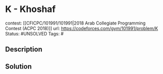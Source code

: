 # K - Khoshaf

contest: [[CFICPC/101991/101991|2018 Arab Collegiate Programming Contest (ACPC 2018)]]
url: https://codeforces.com/gym/101991/problem/K
Status: #UNSOLVED
Tags: #

## Description

## Solution

